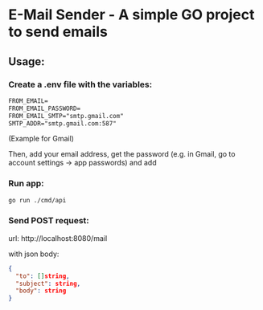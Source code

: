 # E-Mail Sender - A simple GO project to send emails

## Usage:

### Create a .env file with the variables:

```txt
FROM_EMAIL=
FROM_EMAIL_PASSWORD=
FROM_EMAIL_SMTP="smtp.gmail.com"
SMTP_ADDR="smtp.gmail.com:587"
```
(Example for Gmail)

Then, add your email address, get the password (e.g. in Gmail, go to account settings -> app passwords) and add

### Run app:
```bash
go run ./cmd/api
```

### Send POST request:
url: http://localhost:8080/mail

with json body:
```json
{
  "to": []string,
  "subject": string,
  "body": string
}
```
